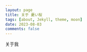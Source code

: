 ```yaml
---
layout: page
title: 关于 憂い桜
tags: [about, Jekyll, theme, moon]
date: 2023-08-03
comments: false
---
```

    
关于我